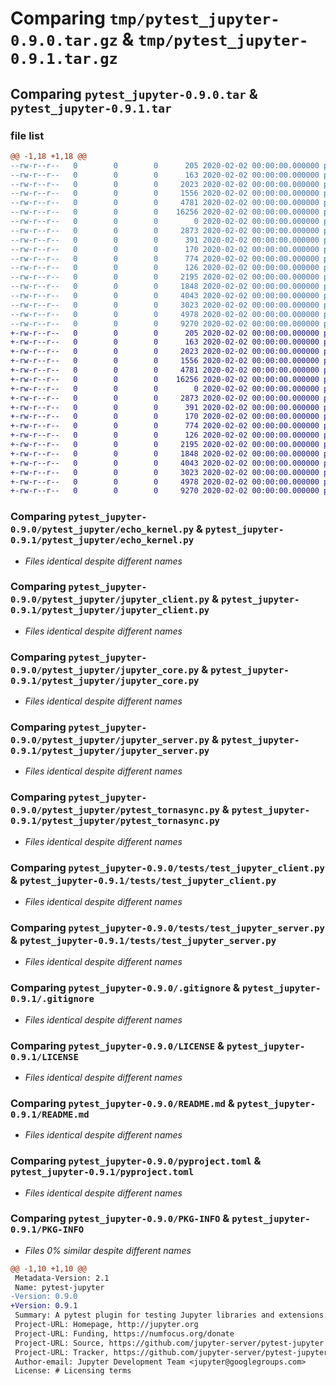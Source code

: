 # Comparing `tmp/pytest_jupyter-0.9.0.tar.gz` & `tmp/pytest_jupyter-0.9.1.tar.gz`

## Comparing `pytest_jupyter-0.9.0.tar` & `pytest_jupyter-0.9.1.tar`

### file list

```diff
@@ -1,18 +1,18 @@
--rw-r--r--   0        0        0      205 2020-02-02 00:00:00.000000 pytest_jupyter-0.9.0/pytest_jupyter/__init__.py
--rw-r--r--   0        0        0      163 2020-02-02 00:00:00.000000 pytest_jupyter-0.9.0/pytest_jupyter/_version.py
--rw-r--r--   0        0        0     2023 2020-02-02 00:00:00.000000 pytest_jupyter-0.9.0/pytest_jupyter/echo_kernel.py
--rw-r--r--   0        0        0     1556 2020-02-02 00:00:00.000000 pytest_jupyter-0.9.0/pytest_jupyter/jupyter_client.py
--rw-r--r--   0        0        0     4781 2020-02-02 00:00:00.000000 pytest_jupyter-0.9.0/pytest_jupyter/jupyter_core.py
--rw-r--r--   0        0        0    16256 2020-02-02 00:00:00.000000 pytest_jupyter-0.9.0/pytest_jupyter/jupyter_server.py
--rw-r--r--   0        0        0        0 2020-02-02 00:00:00.000000 pytest_jupyter-0.9.0/pytest_jupyter/py.typed
--rw-r--r--   0        0        0     2873 2020-02-02 00:00:00.000000 pytest_jupyter-0.9.0/pytest_jupyter/pytest_tornasync.py
--rw-r--r--   0        0        0      391 2020-02-02 00:00:00.000000 pytest_jupyter-0.9.0/pytest_jupyter/utils.py
--rw-r--r--   0        0        0      170 2020-02-02 00:00:00.000000 pytest_jupyter-0.9.0/tests/conftest.py
--rw-r--r--   0        0        0      774 2020-02-02 00:00:00.000000 pytest_jupyter-0.9.0/tests/test_jupyter_client.py
--rw-r--r--   0        0        0      126 2020-02-02 00:00:00.000000 pytest_jupyter-0.9.0/tests/test_jupyter_core.py
--rw-r--r--   0        0        0     2195 2020-02-02 00:00:00.000000 pytest_jupyter-0.9.0/tests/test_jupyter_server.py
--rw-r--r--   0        0        0     1848 2020-02-02 00:00:00.000000 pytest_jupyter-0.9.0/.gitignore
--rw-r--r--   0        0        0     4043 2020-02-02 00:00:00.000000 pytest_jupyter-0.9.0/LICENSE
--rw-r--r--   0        0        0     3023 2020-02-02 00:00:00.000000 pytest_jupyter-0.9.0/README.md
--rw-r--r--   0        0        0     4978 2020-02-02 00:00:00.000000 pytest_jupyter-0.9.0/pyproject.toml
--rw-r--r--   0        0        0     9270 2020-02-02 00:00:00.000000 pytest_jupyter-0.9.0/PKG-INFO
+-rw-r--r--   0        0        0      205 2020-02-02 00:00:00.000000 pytest_jupyter-0.9.1/pytest_jupyter/__init__.py
+-rw-r--r--   0        0        0      163 2020-02-02 00:00:00.000000 pytest_jupyter-0.9.1/pytest_jupyter/_version.py
+-rw-r--r--   0        0        0     2023 2020-02-02 00:00:00.000000 pytest_jupyter-0.9.1/pytest_jupyter/echo_kernel.py
+-rw-r--r--   0        0        0     1556 2020-02-02 00:00:00.000000 pytest_jupyter-0.9.1/pytest_jupyter/jupyter_client.py
+-rw-r--r--   0        0        0     4781 2020-02-02 00:00:00.000000 pytest_jupyter-0.9.1/pytest_jupyter/jupyter_core.py
+-rw-r--r--   0        0        0    16256 2020-02-02 00:00:00.000000 pytest_jupyter-0.9.1/pytest_jupyter/jupyter_server.py
+-rw-r--r--   0        0        0        0 2020-02-02 00:00:00.000000 pytest_jupyter-0.9.1/pytest_jupyter/py.typed
+-rw-r--r--   0        0        0     2873 2020-02-02 00:00:00.000000 pytest_jupyter-0.9.1/pytest_jupyter/pytest_tornasync.py
+-rw-r--r--   0        0        0      391 2020-02-02 00:00:00.000000 pytest_jupyter-0.9.1/pytest_jupyter/utils.py
+-rw-r--r--   0        0        0      170 2020-02-02 00:00:00.000000 pytest_jupyter-0.9.1/tests/conftest.py
+-rw-r--r--   0        0        0      774 2020-02-02 00:00:00.000000 pytest_jupyter-0.9.1/tests/test_jupyter_client.py
+-rw-r--r--   0        0        0      126 2020-02-02 00:00:00.000000 pytest_jupyter-0.9.1/tests/test_jupyter_core.py
+-rw-r--r--   0        0        0     2195 2020-02-02 00:00:00.000000 pytest_jupyter-0.9.1/tests/test_jupyter_server.py
+-rw-r--r--   0        0        0     1848 2020-02-02 00:00:00.000000 pytest_jupyter-0.9.1/.gitignore
+-rw-r--r--   0        0        0     4043 2020-02-02 00:00:00.000000 pytest_jupyter-0.9.1/LICENSE
+-rw-r--r--   0        0        0     3023 2020-02-02 00:00:00.000000 pytest_jupyter-0.9.1/README.md
+-rw-r--r--   0        0        0     4978 2020-02-02 00:00:00.000000 pytest_jupyter-0.9.1/pyproject.toml
+-rw-r--r--   0        0        0     9270 2020-02-02 00:00:00.000000 pytest_jupyter-0.9.1/PKG-INFO
```

### Comparing `pytest_jupyter-0.9.0/pytest_jupyter/echo_kernel.py` & `pytest_jupyter-0.9.1/pytest_jupyter/echo_kernel.py`

 * *Files identical despite different names*

### Comparing `pytest_jupyter-0.9.0/pytest_jupyter/jupyter_client.py` & `pytest_jupyter-0.9.1/pytest_jupyter/jupyter_client.py`

 * *Files identical despite different names*

### Comparing `pytest_jupyter-0.9.0/pytest_jupyter/jupyter_core.py` & `pytest_jupyter-0.9.1/pytest_jupyter/jupyter_core.py`

 * *Files identical despite different names*

### Comparing `pytest_jupyter-0.9.0/pytest_jupyter/jupyter_server.py` & `pytest_jupyter-0.9.1/pytest_jupyter/jupyter_server.py`

 * *Files identical despite different names*

### Comparing `pytest_jupyter-0.9.0/pytest_jupyter/pytest_tornasync.py` & `pytest_jupyter-0.9.1/pytest_jupyter/pytest_tornasync.py`

 * *Files identical despite different names*

### Comparing `pytest_jupyter-0.9.0/tests/test_jupyter_client.py` & `pytest_jupyter-0.9.1/tests/test_jupyter_client.py`

 * *Files identical despite different names*

### Comparing `pytest_jupyter-0.9.0/tests/test_jupyter_server.py` & `pytest_jupyter-0.9.1/tests/test_jupyter_server.py`

 * *Files identical despite different names*

### Comparing `pytest_jupyter-0.9.0/.gitignore` & `pytest_jupyter-0.9.1/.gitignore`

 * *Files identical despite different names*

### Comparing `pytest_jupyter-0.9.0/LICENSE` & `pytest_jupyter-0.9.1/LICENSE`

 * *Files identical despite different names*

### Comparing `pytest_jupyter-0.9.0/README.md` & `pytest_jupyter-0.9.1/README.md`

 * *Files identical despite different names*

### Comparing `pytest_jupyter-0.9.0/pyproject.toml` & `pytest_jupyter-0.9.1/pyproject.toml`

 * *Files identical despite different names*

### Comparing `pytest_jupyter-0.9.0/PKG-INFO` & `pytest_jupyter-0.9.1/PKG-INFO`

 * *Files 0% similar despite different names*

```diff
@@ -1,10 +1,10 @@
 Metadata-Version: 2.1
 Name: pytest-jupyter
-Version: 0.9.0
+Version: 0.9.1
 Summary: A pytest plugin for testing Jupyter libraries and extensions.
 Project-URL: Homepage, http://jupyter.org
 Project-URL: Funding, https://numfocus.org/donate
 Project-URL: Source, https://github.com/jupyter-server/pytest-jupyter
 Project-URL: Tracker, https://github.com/jupyter-server/pytest-jupyter/issues
 Author-email: Jupyter Development Team <jupyter@googlegroups.com>
 License: # Licensing terms
```

